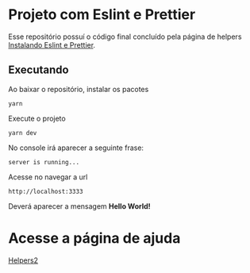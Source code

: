 # Projeto com Eslint e Prettier

Esse repositório possuí o código final concluído pela página de helpers [Instalando Eslint e Prettier](https://github.com/lucaslimas/helpers2/blob/main/pages/eslint_prettier.md).

## Executando

Ao baixar o repositório, instalar os pacotes

```
yarn
```

Execute o projeto
```
yarn dev
```
No console irá aparecer a seguinte frase:
```
server is running...
```
Acesse no navegar a url
```
http://localhost:3333
```
Deverá aparecer a mensagem **Hello World!**

# Acesse a página de ajuda

[Helpers2](https://github.com/lucaslimas/helpers2)